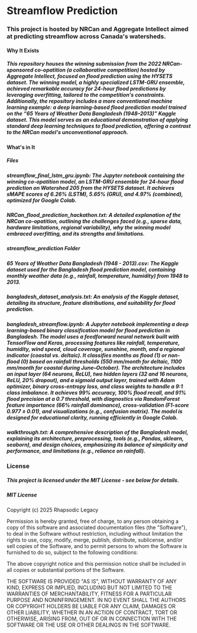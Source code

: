# Streamflow Prediction
### This project is hosted by NRCan and Aggregate Intellect aimed at predicting streamflow across Canada's watersheds. 

#### Why It Exists
##### This repository houses the winning submission from the 2022 NRCan-sponsored co-opatition (a collaborative competition) hosted by Aggregate Intellect, focused on flood prediction using the HYSETS dataset. The winning model, a highly specialized LSTM-GRU ensemble, achieved remarkable accuracy for 24-hour flood predictions by leveraging overfitting, tailored to the competition's constraints. Additionally, the repository includes a more conventional machine learning example: a deep learning-based flood prediction model trained on the “65 Years of Weather Data Bangladesh (1948–2013)” Kaggle dataset. This model serves as an educational demonstration of applying standard deep learning techniques to flood prediction, offering a contrast to the NRCan model's unconventional approach.

  
#### What's in It  
 
   
##### Files     
      
 
##### streamflow_final_lstm_gru.ipynb: The Jupyter notebook containing the winning co-opatition model, an LSTM-GRU ensemble for 24-hour flood prediction on Watershed 205 from the HYSETS dataset. It achieves sMAPE scores of 6.26% (LSTM), 5.65% (GRU), and 4.97% (combined), optimized for Google Colab.

##### NRCan_flood_prediction_hackathon.txt: A detailed explanation of the NRCan co-opatition, outlining the challenges faced (e.g., sparse data, hardware limitations, regional variability), why the winning model embraced overfitting, and its strengths and limitations.

##### streamflow_prediction Folder 


##### 65 Years of Weather Data Bangladesh (1948 - 2013).csv: The Kaggle dataset used for the Bangladesh flood prediction model, containing monthly weather data (e.g., rainfall, temperature, humidity) from 1948 to 2013.

##### bangladesh_dataset_analysis.txt: An analysis of the Kaggle dataset, detailing its structure, feature distributions, and suitability for flood prediction.

##### bangladesh_streamflow.ipynb: A Jupyter notebook implementing a deep learning-based binary classification model for flood prediction in Bangladesh. The model uses a feedforward neural network built with TensorFlow and Keras, processing features like rainfall, temperature, humidity, wind speed, cloud coverage, sunshine, month, and a regional indicator (coastal vs. deltaic). It classifies months as flood (1) or non-flood (0) based on rainfall thresholds (550 mm/month for deltaic, 1100 mm/month for coastal during June–October). The architecture includes an input layer (64 neurons, ReLU), two hidden layers (32 and 16 neurons, ReLU, 20% dropout), and a sigmoid output layer, trained with Adam optimizer, binary cross-entropy loss, and class weights to handle a 9:1 class imbalance. It achieves 99% accuracy, 100% flood recall, and 91% flood precision at a 0.7 threshold, with diagnostics via RandomForest feature importance (66% rainfall dominance), cross-validation (F1-score 0.977 ± 0.01), and visualizations (e.g., confusion matrix). The model is designed for educational clarity, running efficiently in Google Colab.

##### walkthrough.txt: A comprehensive description of the Bangladesh model, explaining its architecture, preprocessing, tools (e.g., Pandas, sklearn, seaborn), and design choices, emphasizing its balance of simplicity and performance, and limitations (e.g., reliance on rainfall).

### License


##### This project is licensed under the MIT License - see below for details.
##### MIT License

Copyright (c) 2025 Rhapsodic Legacy 

Permission is hereby granted, free of charge, to any person obtaining a copy
of this software and associated documentation files (the "Software"), to deal
in the Software without restriction, including without limitation the rights
to use, copy, modify, merge, publish, distribute, sublicense, and/or sell
copies of the Software, and to permit persons to whom the Software is
furnished to do so, subject to the following conditions:

The above copyright notice and this permission notice shall be included in all
copies or substantial portions of the Software.

THE SOFTWARE IS PROVIDED "AS IS", WITHOUT WARRANTY OF ANY KIND, EXPRESS OR
IMPLIED, INCLUDING BUT NOT LIMITED TO THE WARRANTIES OF MERCHANTABILITY,
FITNESS FOR A PARTICULAR PURPOSE AND NONINFRINGEMENT. IN NO EVENT SHALL THE
AUTHORS OR COPYRIGHT HOLDERS BE LIABLE FOR ANY CLAIM, DAMAGES OR OTHER
LIABILITY, WHETHER IN AN ACTION OF CONTRACT, TORT OR OTHERWISE, ARISING FROM,
OUT OF OR IN CONNECTION WITH THE SOFTWARE OR THE USE OR OTHER DEALINGS IN THE
SOFTWARE.

